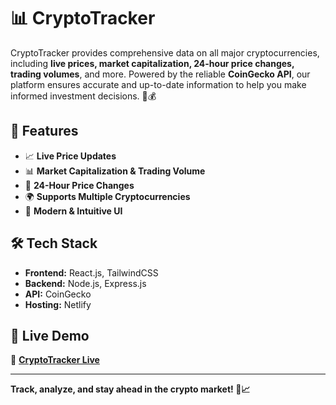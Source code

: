 # 📊 CryptoTracker

CryptoTracker provides comprehensive data on all major cryptocurrencies, including **live prices, market capitalization, 24-hour price changes, trading volumes**, and more. Powered by the reliable **CoinGecko API**, our platform ensures accurate and up-to-date information to help you make informed investment decisions. 🚀💰

## 🌟 Features
- 📈 **Live Price Updates**
- 📊 **Market Capitalization & Trading Volume**
- 🔄 **24-Hour Price Changes**
- 🌍 **Supports Multiple Cryptocurrencies**
- 🎨 **Modern & Intuitive UI**

## 🛠 Tech Stack
- **Frontend:** React.js, TailwindCSS
- **Backend:** Node.js, Express.js
- **API:** CoinGecko
- **Hosting:** Netlify

## 🚀 Live Demo
🔗 **[CryptoTracker Live](https://dineshkumarc-crypto-tracker.netlify.app/)**

---
**Track, analyze, and stay ahead in the crypto market! 🚀📈**
